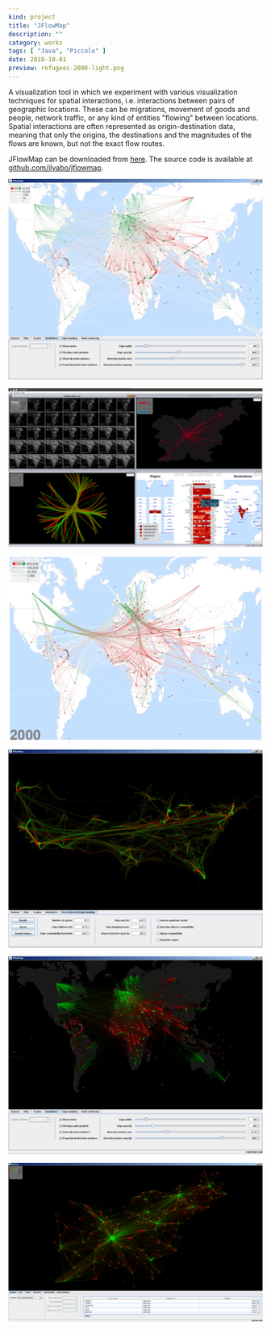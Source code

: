 ```yaml
---
kind: project
title: "JFlowMap"
description: ""
category: works
tags: [ "Java", "Piccolo" ]
date: 2010-10-01
preview: refugees-2008-light.png
---
```


A visualization tool in which we experiment with various visualization techniques for spatial interactions, i.e. interactions between pairs of geographic locations. These can be migrations, movement of goods and people, network traffic, or any kind of entities "flowing" between locations. Spatial interactions are often represented as origin-destination data, meaning that only the origins, the destinations and the magnitudes of the flows are known, but not the exact flow routes.

JFlowMap can be downloaded from [here](https://code.google.com/p/jflowmap/downloads/list).
The source code is available at [github.com/ilyabo/jflowmap](https://github.com/ilyabo/jflowmap/).

![](refugees-2008-light.png)

![](jflowmap-desktop.png)

![](refugees-bundled.png)

![](us-migrations-bundled.png)

![](refugees.png)

![](slo-commuters.png)
         
